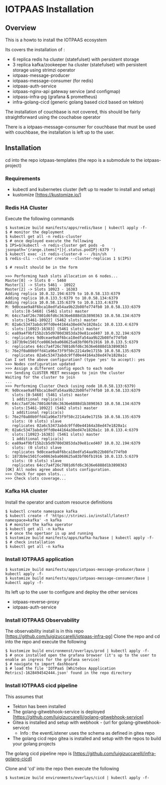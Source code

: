 # IOTPAAS Installation

## Overview

This is a howto to install the IOTPAAS ecosystem

Its covers the installation of :

- 6 replica redis ha cluster (statefulset) with persistent storage
- 3 replica kafka/zookeeper ha cluster (statefulset) with persistent storage using strimzi operator
- iotpaas-message-producer
- iotpaas-message-consumer (for redis)
- iotpaas-auth-service
- iotpaas-nginx-api gateway service (and configmap)
- iotpass-infra-pg (grafana & prometheus)
- infra-golang-cicd (generic golang based cicd based on tekton)

The installation of couchbase is not covered, this should be fairly straightforward using the couchabse operator

There is a iotpaas-message-consumer for couchbase that must be used with couchbase, the installation is left up to the user.


## Installation

cd into the repo iotpaas-templates (the repo is a submodule to the iotpaas-project)


### Requirements

- kubectl and kubernetes cluster (left up to reader to install and setup)
- kustomize [https://kustomize.io/]

### Redis HA Cluster

Execute the following commands 

```
$ kustomize build manifests/apps/redis/base | kubectl apply -f-
$ # monitor the deployment
$ kubectl get all -n redis-cluster
$ # once deployed execute the following
$ IPS=$(kubectl -n redis-cluster get pods -o jsonpath='{range.items[*]}{.status.podIP}:6379 ')
$ kubectl exec -it redis-cluster-0 -- /bin/sh
$ redis-cli --cluster create --cluster-replicas 1 $(IPS)
  
$ # result should be in the form

>>> Performing hash slots allocation on 6 nodes...
Master[0] -> Slots 0 - 5460
Master[1] -> Slots 5461 - 10922
Master[2] -> Slots 10923 - 16383
Adding replica 10.0.32.194:6379 to 10.0.58.133:6379
Adding replica 10.0.133.5:6379 to 10.0.58.134:6379
Adding replica 10.0.58.135:6379 to 10.0.133.4:6379
M: 9d0ceae9a8f6bca18edfa54aa9b22b08fe774fb0 10.0.58.133:6379
   slots:[0-5460] (5461 slots) master
M: 64cc7a4f26c7801d6fd6c3636e6888d1b3890363 10.0.58.134:6379
   slots:[5461-10922] (5462 slots) master
M: 02a6c53473abdc9ffd0e44164a38ed47e1820a1c 10.0.133.4:6379
   slots:[10923-16383] (5461 slots) master
S: ea89a4f9bf15b2cb5d9780d3853da39e81ced407 10.0.32.194:6379
   replicates 9d0ceae9a8f6bca18edfa54aa9b22b08fe774fb0
S: 1873b9e1501fce0863eba068625a83bf06fb1916 10.0.133.5:6379
   replicates 64cc7a4f26c7801d6fd6c3636e6888d1b3890363
S: 76e2f0a80b9ffd41a96e73f9f50c2214a9e1715b 10.0.58.135:6379
   replicates 02a6c53473abdc9ffd0e44164a38ed47e1820a1c
Can I set the above configuration? (type 'yes' to accept): yes
>>> Nodes configuration updated
>>> Assign a different config epoch to each node
>>> Sending CLUSTER MEET messages to join the cluster
Waiting for the cluster to join
...
>>> Performing Cluster Check (using node 10.0.58.133:6379)
M: 9d0ceae9a8f6bca18edfa54aa9b22b08fe774fb0 10.0.58.133:6379
   slots:[0-5460] (5461 slots) master
   1 additional replica(s)
M: 64cc7a4f26c7801d6fd6c3636e6888d1b3890363 10.0.58.134:6379
   slots:[5461-10922] (5462 slots) master
   1 additional replica(s)
S: 76e2f0a80b9ffd41a96e73f9f50c2214a9e1715b 10.0.58.135:6379
   slots: (0 slots) slave
   replicates 02a6c53473abdc9ffd0e44164a38ed47e1820a1c
M: 02a6c53473abdc9ffd0e44164a38ed47e1820a1c 10.0.133.4:6379
   slots:[10923-16383] (5461 slots) master
   1 additional replica(s)
S: ea89a4f9bf15b2cb5d9780d3853da39e81ced407 10.0.32.194:6379
   slots: (0 slots) slave
   replicates 9d0ceae9a8f6bca18edfa54aa9b22b08fe774fb0
S: 1873b9e1501fce0863eba068625a83bf06fb1916 10.0.133.5:6379
   slots: (0 slots) slave
   replicates 64cc7a4f26c7801d6fd6c3636e6888d1b3890363
[OK] All nodes agree about slots configuration.
>>> Check for open slots...
>>> Check slots coverage...
```


### Kafka HA cluster

Install the operator and custom resource definitions
```
$ kubectl create namespace kafka
$ kubectl create -f 'https://strimzi.io/install/latest?namespace=kafka' -n kafka
$ # monitor the kafka operator
$ kubectl get all -n kafka
$ # once the opertaor is up and running
$ kustomize build manifests/apps/kafka-ha/base | kubectl apply -f-
$ # check installation
$ kubectl get all -n kafka
```

### Install IOTPAAS application

```
$ kustomize build manifests/apps/iotpaas-message-producer/base | kubectl apply -f-
$ kustomize build manifests/apps/iotpaas-message-consumer/base | kubectl apply -f-
```

Its left up to the user to configure and deploy the other services
- iotpaas-reverse-proxy
- iotpaas-auth-service



### Install IOTPAAS Observability

The observability install is in this repo [https://github.com/luigizuccarelli/iotpaas-infra-pg]
Clone the repo and cd into the repo and execute the following

```
$ kustomize build environmenst/overlays/prod | kubectl apply -f-
$ # once installed open the grafana browser (it's up to the user to enable an ingress for the grafana service)
$ # navigate to import dashboard
$ # load the file 'IOTPaaS [Whitebox Appplication Metrics]-1628494542444.json' found in the repo directory
```


### Install IOTPAAS cicd pipeline

This assumes that 
- Tekton has been installed
- The golang-gitwebhook-service is deployed [https://github.com/luigizuccarelli/golang-gitwebhook-service]
- Gitea is installed and setup with webhook - (url for golang-gitwebhook-service)
  - Info : the eventListener uses the schema as defined in gitea repo
- The golang cicd repo gitea is installed and setup with the repos to build your golang projects

The golang cicd pipeline repo is [https://github.com/luigizuccarelli/infra-golang-cicd]

Clone and 'cd' into the repo then execute the following


```
$ kustomize build environments/overlays/cicd | kubectl apply -f-
```


